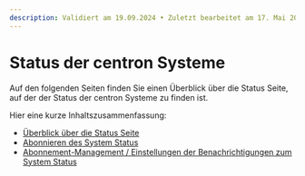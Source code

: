 ```yaml
---
description: Validiert am 19.09.2024 • Zuletzt bearbeitet am 17. Mai 2024
---
```


# Status der centron Systeme

Auf den folgenden Seiten finden Sie einen Überblick über die Status Seite, auf der der Status der centron Systeme zu finden ist.

Hier eine kurze Inhaltszusammenfassung:

* [Überblick über die Status Seite](uberblick-uber-die-status-seite.md)
* [Abonnieren des System Status](abonnieren-des-system-status.md)&#x20;
* [Abonnement-Management / Einstellungen der Benachrichtigungen zum System Status](verwaltung-der-status-benachrichtungen.md)
